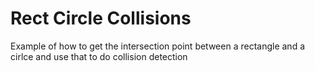 # Rect Circle Collisions
Example of how to get the intersection point between a rectangle and a cirlce and use that to do collision detection